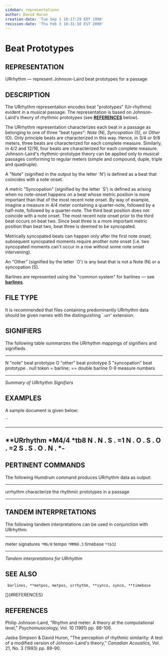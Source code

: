 ```yaml
---
sidebar: representations
author: David Huron
creation-date: 'Tue Sep 1 10:17:29 EDT 1998'
revision-date: 'Thu Feb 3 10:31:10 EST 2000'
---
```



Beat Prototypes
==========================================

## REPRESENTATION ##

<span class="rep">URrhythm</span> &mdash; represent Johnson-Laird beat prototypes for a
passage

## DESCRIPTION ##

The <span class="rep">URrhythm</span> representation encodes beat \"prototypes\"
(Ur-rhythms) evident in a musical passage. The representation is based
on Johnson-Laird's theory of rhythmic prototypes (see
[**REFERENCES**](#REFERENCES) below).

The <span class="rep">URrhythm</span> representation characterizes each beat in a
passage as belonging to one of three \"beat types\": *Note* (N),
*Syncopation* (S), or *Other* (O). Only principle beats are
characterized in this way. Hence, in 3/4 or 9/8 meters, three beats
are characterized for each complete measure. Similarly, in 4/2 and
12/16, four beats are characterized for each complete measure.
Johnson-Laird's rhythmic-prototype theory can be applied only to
musical passages conforming to regular meters (simple and compound,
duple, triple and quadruple).

A \"Note\" (signified in the output by the letter \`N\') is defined as
a beat that coincides with a note onset.

A metric \"Syncopation\" (signified by the letter \`S\') is defined as
arising when no note-onset happens on a beat whose metric position is
more important than that of the most recent note onset. By way of
example, imagine a measure in 4/4 meter containing a quarter-note,
followed by a half-note, followed by a quarter-note. The third beat
position does not coincide with a note onset. The most recent note
onset prior to the third beat occurs on beat two. Since beat three is
a more important metric position than beat two, beat three is deemed
to be syncopated.

Metrically syncopated beats can happen only after the first note
onset; subsequent syncopated moments require another note onset (i.e.
two syncopated moments can't occur in a row without some note onset
intervening).

An \"Other\" (signified by the letter \`O\') is any beat that is not a
Note (N) or a syncopation (S).

Barlines are represented using the \"common system\" for barlines &mdash;
see [**barlines**](barlines.rep.html).

## FILE TYPE ##

It is recommended that files containing predominantly <span class="rep">URrhythm</span>
data should be given names with the distinguishing \`.urr\' extension.

## SIGNIFIERS ##

The following table summarizes the <span class="rep">URrhythm</span> mappings of
signifiers and signifieds.

----- --------------------------------
N     \"note\" beat prototype
O     \"other\" beat prototype
S     \"syncopation\" beat prototype
.     null token
=     barline; == double barline
0-9   measure numbers
----- --------------------------------

*Summary of <span class="rep">URrhythm</span> Signifiers*

## EXAMPLES ##

A sample document is given below:

``

--------------
\*\*URrhythm
\*M4/4
\*tb8
N
.
N
.
S
.
=1
N
.
O
.
S
.
O
.
=2
S
.
S
.
O
.
N
.
\*-
--------------

## PERTINENT COMMANDS ##

The following Humdrum command produces <span class="rep">URrhythm</span> data as
output:

-- ------------------------------------------- ---------------------------------------------------
<span class="tool">urrhythm</span>   characterize the rhythmic prototypes in a passage
-- ------------------------------------------- ---------------------------------------------------

## TANDEM INTERPRETATIONS ##

The following tandem interpretations can be used in conjunction with
<span class="rep">URrhythm</span>:

------------------ -----------
meter signatures   `*M6/8`
tempo              `*MM96.3`
timebase           `*tb32`
------------------ -----------

*Tandem interpretations for <span class="rep">URrhythm</span>*

## SEE ALSO ##

` barlines, **metpos, metpos, urrhythm, **synco, synco, **timebase`

[]{#REFERENCES}

## REFERENCES ##

Philip Johnson-Laird, \"Rhythm and meter: A theory at the
computational level,\" *Psychomusicology,* Vol. 10 (1991) pp. 88-106.

Jasba Simpson & David Huron, \"The perception of rhythmic similarity:
A test of a modified version of Johnson-Laird's theory,\" *Canadian
Acoustics,* Vol. 21, No. 3 (1993) pp. 89-90.

